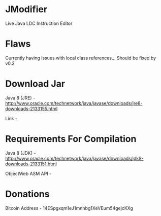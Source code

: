 JModifier
========

Live Java LDC Instruction Editor

Flaws
=====

Currently having issues with local class references... Should be fixed by v0.2

Download Jar
============
Java 8 (JRE) - http://www.oracle.com/technetwork/java/javase/downloads/jre8-downloads-2133155.html

Link - 

Requirements For Compilation
============

Java 8 (JDK) - http://www.oracle.com/technetwork/java/javase/downloads/jdk8-downloads-2133151.html

ObjectWeb ASM API - 

Donations
=========

Bitcoin Address - 14ESpgxqm1eJ1mnhbg1XeVEum54gejcKXg

